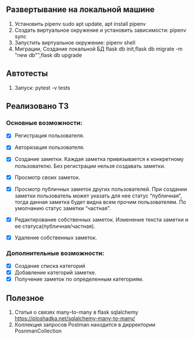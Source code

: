 ## Развертывание на локальной машине
1. Установить pipenv sudo apt update, apt install pipenv
2. Создать виртуальное окружение и установить зависимости: pipenv sync
3.  Запустить виртуальное окружение: pipenv shell
4. Миграции, Создание локальной БД flask db init,flask db migrate -m "new db"",flask db upgrade

## Автотесты
1. Запуск: pytest -v tests

## Реализовано ТЗ

### Основные возможности:

- [x] Регистрация пользователя.
- [x] Авторизация пользователя.
- [x] Создание заметки. Каждая заметка привязывается к конкретному пользователю. 
  Без регистрации нельзя создавать заметки.

- [x] Просмотр своих заметок.
- [x] Просмотр публичных заметок других пользователей.
  При создании заметки пользователь может указать для нее статус “публичная”,
  тогда данная заметка будет видна всем прочим пользователям.
  По умолчанию статус заметки “частная”.

- [x] Редактирование собственных заметок. Изменение текста заметки и ее статуса(публичная/частная).
- [x] Удаление собственных заметок.

### Дополнительные возможности:

- [x] Создание списка категорий 
- [x] Добавление категорий заметке.
- [x] Получение заметок по определенным категориям. 

## Полезное
1. Статья о связях many-to-many в flask sqlalchemy https://ploshadka.net/sqlalchemy-many-to-many/
2. Коллекция запросов Postman находится в дирректории PosnmanCollection